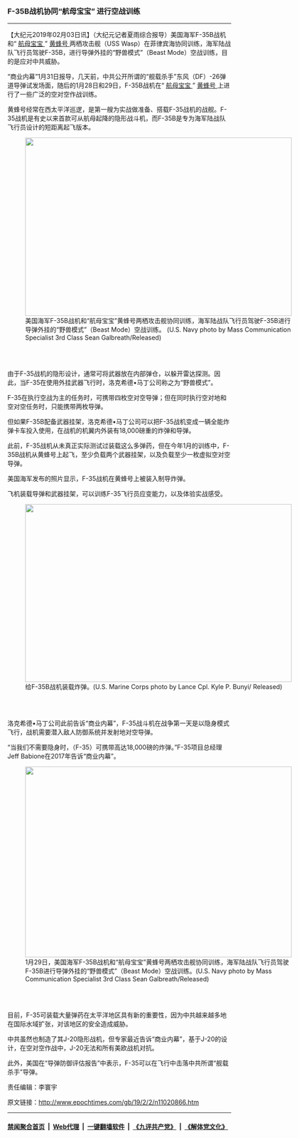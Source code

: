 ### F-35B战机协同“航母宝宝” 进行空战训练
------------------------

<p>
 【大纪元2019年02月03日讯】（大纪元记者夏雨综合报导）美国海军F-35B战机和“
 <a href="http://www.epochtimes.com/gb/tag/%E8%88%AA%E6%AF%8D%E5%AE%9D%E5%AE%9D.html">
  航母宝宝
 </a>
 ”
 <a href="http://www.epochtimes.com/gb/tag/%E9%BB%84%E8%9C%82%E5%8F%B7.html">
  黄蜂号
 </a>
 两栖攻击舰（USS Wasp）在菲律宾海协同训练，海军陆战队飞行员驾驶F-35B，进行导弹外挂的“野兽模式”（Beast Mode）空战训练，目的是应对中共威胁。
</p>
<p>
 “商业内幕”1月31日报导，几天前，中共公开所谓的“舰载杀手”东风（DF）-26弹道导弹试发场面，随后的1月28日和29日，F-35B战机在“
 <a href="http://www.epochtimes.com/gb/tag/%E8%88%AA%E6%AF%8D%E5%AE%9D%E5%AE%9D.html">
  航母宝宝
 </a>
 ”
 <a href="http://www.epochtimes.com/gb/tag/%E9%BB%84%E8%9C%82%E5%8F%B7.html">
  黄蜂号
 </a>
 上进行了一些广泛的空对空作战训练。
</p>
<p>
 黄蜂号经常在西太平洋巡逻，是第一艘为实战做准备、搭载F-35战机的战舰。F-35战机是有史以来首款可从航母起降的隐形战斗机，而F-35B是专为海军陆战队飞行员设计的短距离起飞版本。
</p>
<figure class="wp-caption aligncenter" id="attachment_11020884" style="width: 600px">
 <a href="http://i.epochtimes.com/assets/uploads/2019/02/190129-N-SA412-2045.jpg">
  <img alt="" class="size-large wp-image-11020884" height="401" src="http://i.epochtimes.com/assets/uploads/2019/02/190129-N-SA412-2045-600x401.jpg" width="600"/>
 </a>
 <br/><figcaption class="wp-caption-text">
  美国海军F-35B战机和“航母宝宝”黄蜂号两栖攻击舰协同训练，海军陆战队飞行员驾驶F-35B进行导弹外挂的“野兽模式”（Beast Mode）空战训练。 (U.S. Navy photo by Mass Communication Specialist 3rd Class Sean Galbreath/Released)
 </figcaption><br/>
</figure><br/>
<p>
 由于F-35战机的隐形设计，通常可将武器放在内部弹仓，以躲开雷达探测。因此，当F-35在使用外挂武器飞行时，洛克希德•马丁公司称之为“野兽模式”。
</p>
<p>
 F-35在执行空战为主的任务时，可携带四枚空对空导弹；但在同时执行空对地和空对空任务时，只能携带两枚导弹。
</p>
<p>
 但如果F-35B配备武器挂架，洛克希德•马丁公司可以把F-35战机变成一辆全能炸弹卡车投入使用，在战机的机翼内外装有18,000磅重的炸弹和导弹。
</p>
<div class="video_fit_container">
</div>
<p>
 此前，F-35战机从未真正实际测试过装载这么多弹药，但在今年1月的训练中，F-35B战机从黄蜂号上起飞，至少负载两个武器挂架，以及负载至少一枚虚拟空对空导弹。
</p>
<p>
 美国海军发布的照片显示，F-35战机在黄蜂号上被装入制导炸弹。
</p>
<p>
 飞机装载导弹和武器挂架，可以训练F-35飞行员应变能力，以及体验实战感受。
</p>
<figure class="wp-caption aligncenter" id="attachment_11020886" style="width: 600px">
 <a href="http://i.epochtimes.com/assets/uploads/2019/02/190126-M-PY691-047.jpg">
  <img alt="" class="size-large wp-image-11020886" height="400" src="http://i.epochtimes.com/assets/uploads/2019/02/190126-M-PY691-047-600x400.jpg" width="600"/>
 </a>
 <br/><figcaption class="wp-caption-text">
  给F-35B战机装载炸弹。(U.S. Marine Corps photo by Lance Cpl. Kyle P. Bunyi/ Released)
 </figcaption><br/>
</figure><br/>
<p>
 洛克希德•马丁公司此前告诉“商业内幕”，F-35战斗机在战争第一天是以隐身模式飞行，战机需要潜入敌人防御系统并发射地对空导弹。
</p>
<p>
 “当我们不需要隐身时，（F-35）可携带高达18,000磅的炸弹。”F-35项目总经理Jeff Babione在2017年告诉“商业内幕”。
</p>
<figure class="wp-caption aligncenter" id="attachment_11020879" style="width: 600px">
 <a href="http://i.epochtimes.com/assets/uploads/2019/02/190131-N-SA412-1085.jpg">
  <img alt="" class="wp-image-11020879 size-large" height="429" src="http://i.epochtimes.com/assets/uploads/2019/02/190131-N-SA412-1085-600x429.jpg" width="600"/>
 </a>
 <br/><figcaption class="wp-caption-text">
  1月29日，美国海军F-35B战机和“航母宝宝”黄蜂号两栖攻击舰协同训练，海军陆战队飞行员驾驶F-35B进行导弹外挂的“野兽模式”（Beast Mode）空战训练。(U.S. Navy photo by Mass Communication Specialist 3rd Class Sean Galbreath/Released)
 </figcaption><br/>
</figure><br/>
<p>
 目前，F-35可装载大量弹药在太平洋地区具有新的重要性，因为中共越来越多地在国际水域扩张，对该地区的安全造成威胁。
</p>
<p>
 中共虽然也制造了其J-20隐形战机，但专家最近告诉“商业内幕”，基于J-20的设计，在空对空作战中，J-20无法和所有美欧战机对抗。
</p>
<p>
 此外，美国在“导弹防御评估报告”中表示，F-35可以在飞行中击落中共所谓“舰载杀手”导弹。
</p>
<div class="video_fit_container">
</div>
<p>
 责任编辑：李寰宇
</p>

原文链接：http://www.epochtimes.com/gb/19/2/2/n11020866.htm


------------------------
#### [禁闻聚合首页](https://github.com/gfw-breaker/banned-news/blob/master/README.md) &nbsp;|&nbsp; [Web代理](https://github.com/gfw-breaker/open-proxy/blob/master/README.md) &nbsp;|&nbsp; [一键翻墙软件](https://github.com/gfw-breaker/nogfw/blob/master/README.md) &nbsp;|&nbsp; [《九评共产党》](https://github.com/gfw-breaker/9ping.md/blob/master/README.md#九评之一评共产党是什么) &nbsp;|&nbsp; [《解体党文化》](https://github.com/gfw-breaker/jtdwh.md/blob/master/README.md#绪论)